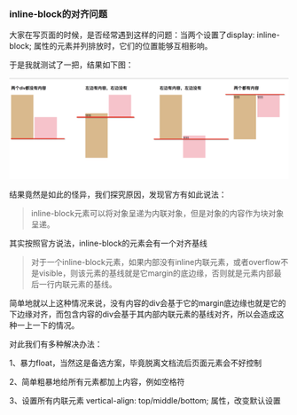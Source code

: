### inline-block的对齐问题

大家在写页面的时候，是否经常遇到这样的问题：当两个设置了display: inline-block; 属性的元素并列排放时，它们的位置能够互相影响。

于是我就测试了一把，结果如下图：

![](https://github.com/wisestcoder/blog/blob/master/css/images/inline-block.png)

结果竟然是如此的怪异，我们探究原因，发现官方有如此说法：
>inline-block元素可以将对象呈递为内联对象，但是对象的内容作为块对象呈递。

其实按照官方说法，inline-block的元素会有一个对齐基线
> 对于一个inline-block元素，如果内部没有inline内联元素，或者overflow不是visible，则该元素的基线就是它margin的底边缘，否则就是元素内部最后一行内联元素的基线。

简单地就以上这种情况来说，没有内容的div会基于它的margin底边缘也就是它的下边缘对齐，而包含内容的div会基于其内部内联元素的基线对齐，所以会造成这种一上一下的情况。

对此我们有多种解决办法：

1、暴力float，当然这是备选方案，毕竟脱离文档流后页面元素会不好控制

2、简单粗暴地给所有元素都加上内容，例如空格符

3、设置所有内联元素 vertical-align: top/middle/bottom; 属性，改变默认设置